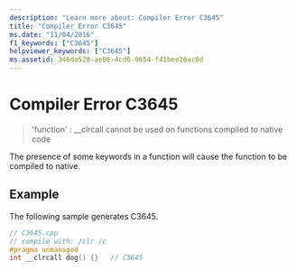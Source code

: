 ```yaml
---
description: "Learn more about: Compiler Error C3645"
title: "Compiler Error C3645"
ms.date: "11/04/2016"
f1_keywords: ["C3645"]
helpviewer_keywords: ["C3645"]
ms.assetid: 346da528-ae86-4cd0-9654-f41bee26ac0d
---
```

# Compiler Error C3645

> 'function' : __clrcall cannot be used on functions compiled to native code

The presence of some keywords in a function will cause the function to be compiled to native.

## Example

The following sample generates C3645.

```cpp
// C3645.cpp
// compile with: /clr /c
#pragma unmanaged
int __clrcall dog() {}   // C3645
```

